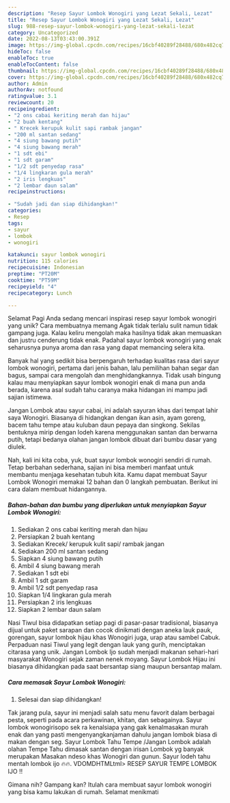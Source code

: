 ```yaml
---
description: "Resep Sayur Lombok Wonogiri yang Lezat Sekali, Lezat"
title: "Resep Sayur Lombok Wonogiri yang Lezat Sekali, Lezat"
slug: 988-resep-sayur-lombok-wonogiri-yang-lezat-sekali-lezat
category: Uncategorized
date: 2022-08-13T03:43:00.391Z
image: https://img-global.cpcdn.com/recipes/16cbf40289f28488/680x482cq70/sayur-lombok-wonogiri-foto-resep-utama.jpg
hideToc: false
enableToc: true
enableTocContent: false
thumbnail: https://img-global.cpcdn.com/recipes/16cbf40289f28488/680x482cq70/sayur-lombok-wonogiri-foto-resep-utama.jpg
cover: https://img-global.cpcdn.com/recipes/16cbf40289f28488/680x482cq70/sayur-lombok-wonogiri-foto-resep-utama.jpg
author: Admin
authorAv: notfound
ratingvalue: 3.1
reviewcount: 20
recipeingredient:
- "2 ons cabai keriting merah dan hijau"
- "2 buah kentang"
- " Krecek kerupuk kulit sapi rambak jangan"
- "200 ml santan sedang"
- "4 siung bawang putih"
- "4 siung bawang merah"
- "1 sdt ebi"
- "1 sdt garam"
- "1/2 sdt penyedap rasa"
- "1/4 lingkaran gula merah"
- "2 iris lengkuas"
- "2 lembar daun salam"
recipeinstructions:

- "Sudah jadi dan siap dihidangkan!"
categories:
- Resep
tags:
- sayur
- lombok
- wonogiri

katakunci: sayur lombok wonogiri 
nutrition: 115 calories
recipecuisine: Indonesian
preptime: "PT20M"
cooktime: "PT59M"
recipeyield: "4"
recipecategory: Lunch

---
```



Selamat Pagi Anda sedang mencari inspirasi resep sayur lombok wonogiri yang unik? Cara membuatnya memang Agak tidak terlalu sulit namun tidak gampang juga. Kalau keliru mengolah maka hasilnya tidak akan memuaskan dan justru cenderung tidak enak. Padahal sayur lombok wonogiri yang enak seharusnya punya aroma dan rasa yang dapat memancing selera kita.


Banyak hal yang sedikit bisa berpengaruh terhadap kualitas rasa dari sayur lombok wonogiri, pertama dari jenis bahan, lalu pemilihan bahan segar dan bagus, sampai cara mengolah dan menghidangkannya. Tidak usah bingung kalau mau menyiapkan sayur lombok wonogiri enak di mana pun anda berada, karena asal sudah tahu caranya maka hidangan ini mampu jadi sajian istimewa.

Jangan Lombok atau sayur cabai, ini adalah sayuran khas dari tempat lahir saya Wonogiri. Biasanya di hidangkan dengan ikan asin, ayam goreng, bacem tahu tempe atau kuluban daun pepaya dan singkong. Sekilas bentuknya mirip dengan lodeh karena menggunakan santan dan berwarna putih, tetapi bedanya olahan jangan lombok dibuat dari bumbu dasar yang diulek.


Nah, kali ini kita coba, yuk, buat sayur lombok wonogiri sendiri di rumah. Tetap berbahan sederhana, sajian ini bisa memberi manfaat untuk membantu menjaga kesehatan tubuh kita. Kamu dapat membuat Sayur Lombok Wonogiri memakai 12 bahan dan 0 langkah pembuatan. Berikut ini cara dalam membuat hidangannya.

<!--inarticleads1-->

##### Bahan-bahan dan bumbu yang diperlukan untuk menyiapkan Sayur Lombok Wonogiri:

1. Sediakan 2 ons cabai keriting merah dan hijau
1. Persiapkan 2 buah kentang
1. Sediakan  Krecek/ kerupuk kulit sapi/ rambak jangan
1. Sediakan 200 ml santan sedang
1. Siapkan 4 siung bawang putih
1. Ambil 4 siung bawang merah
1. Sediakan 1 sdt ebi
1. Ambil 1 sdt garam
1. Ambil 1/2 sdt penyedap rasa
1. Siapkan 1/4 lingkaran gula merah
1. Persiapkan 2 iris lengkuas
1. Siapkan 2 lembar daun salam


Nasi Tiwul bisa didapatkan setiap pagi di pasar-pasar tradisional, biasanya dijual untuk paket sarapan dan cocok dinikmati dengan aneka lauk pauk, gorengan, sayur lombok hijau khas Wonogiri juga, urap atau sambel Cabuk. Perpaduan nasi Tiwul yang legit dengan lauk yang gurih, menciptakan citarasa yang unik. Jangan Lombok Ijo sudah menjadi makanan sehari-hari masyarakat Wonogiri sejak zaman nenek moyang. Sayur Lombok Hijau ini biasanya dihidangkan pada saat bersantap siang maupun bersantap malam. 

<!--inarticleads2-->

##### Cara memasak Sayur Lombok Wonogiri:


1. Selesai dan siap dihidangkan!

Tak jarang pula, sayur ini menjadi salah satu menu favorit dalam berbagai pesta, seperti pada acara perkawinan, khitan, dan sebagainya. Sayur lombok wonogirisopo sek ra kenalsiapa yang gak kenalmasakan murah enak dan yang pasti mengenyangkanjaman dahulu jangan lombok biasa di makan dengan seg. Sayur Lombok Tahu Tempe /Jangan Lombok adalah olahan Tempe Tahu dimasak santan dengan irisan Lombok yg banyak merupakan Masakan ndeso khas Wonogiri dan gunun. Sayur lodeh tahu mentah lombok ijo 🔥🔥. VDOMDHTMLtml&gt; RESEP SAYUR TEMPE LOMBOK IJO !! 

Gimana nih? Gampang kan? Itulah cara membuat sayur lombok wonogiri yang bisa kamu lakukan di rumah. Selamat menikmati
